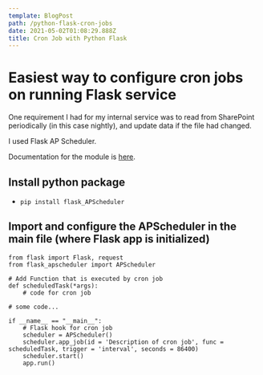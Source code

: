 ```yaml
---
template: BlogPost
path: /python-flask-cron-jobs
date: 2021-05-02T01:08:29.888Z
title: Cron Job with Python Flask
---
```

# Easiest way to configure cron jobs on running Flask service
One requirement I had for my internal service was to read from SharePoint periodically (in this case nightly), and update data if the file had changed.

I used Flask AP Scheduler.

Documentation for the module is [here](https://github.com/viniciuschiele/flask-apscheduler).

## Install python package 
- `pip install flask_APScheduler`

## Import and configure the APScheduler in the main file (where Flask app is initialized)

```
from flask import Flask, request
from flask_apscheduler import APScheduler

# Add Function that is executed by cron job
def scheduledTask(*args):
    # code for cron job

# some code...

if __name__ == "__main__":
    # Flask hook for cron job
    scheduler = APScheduler()
    scheduler.app_job(id = 'Description of cron job', func = scheduledTask, trigger = 'interval', seconds = 86400)
    scheduler.start()
    app.run()
```